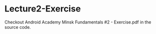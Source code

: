 # Lecture2-Exercise

Checkout Android Academy Minsk Fundamentals #2 - Exercise.pdf in the source code.
